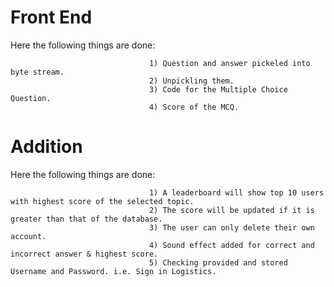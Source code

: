 # Front End

Here the following things are done: 
                                   
                                   1) Question and answer pickeled into byte stream.    
                                   2) Unpickling them. 
                                   3) Code for the Multiple Choice Question.
                                   4) Score of the MCQ.
                                  





# Addition

Here the following things are done: 
                                   
                                   1) A leaderboard will show top 10 users with highest score of the selected topic. 
                                   2) The score will be updated if it is greater than that of the database. 
                                   3) The user can only delete their own account.
                                   4) Sound effect added for correct and incorrect answer & highest score.
                                   5) Checking provided and stored Username and Password. i.e. Sign in Logistics. 

